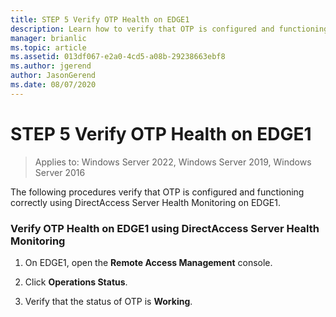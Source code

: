 ```yaml
---
title: STEP 5 Verify OTP Health on EDGE1
description: Learn how to verify that OTP is configured and functioning correctly using DirectAccess Server Health Monitoring on EDGE1.
manager: brianlic
ms.topic: article
ms.assetid: 013df067-e2a0-4cd5-a08b-29238663ebf8
ms.author: jgerend
author: JasonGerend
ms.date: 08/07/2020
---
```

# STEP 5 Verify OTP Health on EDGE1

>Applies to: Windows Server 2022, Windows Server 2019, Windows Server 2016

The following procedures verify that OTP is configured and functioning correctly using DirectAccess Server Health Monitoring on EDGE1.

### Verify OTP Health on EDGE1 using DirectAccess Server Health Monitoring

1.  On EDGE1, open the **Remote Access Management** console.

2.  Click **Operations Status**.

3.  Verify that the status of OTP is **Working**.



